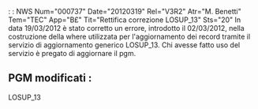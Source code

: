  :  : NWS Num="000737" Date="20120319" Rel="V3R2" Atr="M. Benetti" Tem="TEC" App="B£" Tit="Rettifica correzione LOSUP_13" Sts="20"
In data 19/03/2012 è stato corretto un errore, introdotto il 02/03/2012, nella costruzione della where utilizzata per l'aggiornamento dei record tramite il servizio di aggiornamento generico LOSUP_13.
Chi avesse fatto uso del servizio è pregato di aggiornare il pgm.

PGM modificati : 
---------------
LOSUP_13
